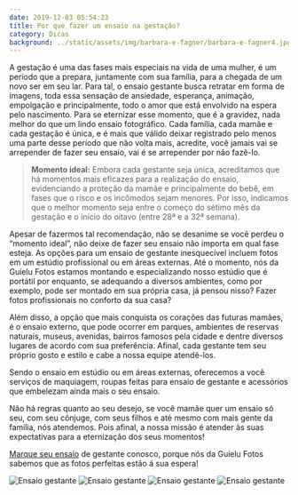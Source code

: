 ```yaml
---
date: 2019-12-03 05:54:23
title: Por que fazer um ensaio na gestação?
category: Dicas
background: ../static/assets/img/barbara-e-fagner/barbara-e-fagner4.jpg
---
```


A gestação é uma das fases mais especiais na vida de uma mulher, é um período que a prepara, juntamente com sua família, para a chegada de um novo ser em seu lar. Para tal, o ensaio gestante busca retratar em forma de imagens, toda essa sensação de ansiedade, esperança, animação, empolgação e principalmente, todo o amor que está envolvido na espera pelo nascimento. Para se eternizar esse momento, que é a gravidez, nada melhor do que um lindo ensaio fotográfico. Cada família, cada mamãe e cada gestação é única, e é mais que válido deixar registrado pelo menos uma parte desse período que não volta mais, acredite, você jamais vai se arrepender de fazer seu ensaio, vai é se arrepender por não fazê-lo.

> **Momento ideal:** Embora cada gestante seja única, acreditamos que há momentos mais eficazes para a realização do ensaio, evidenciando a proteção da mamãe e principalmente do bebê, em fases que o risco e os incômodos sejam menores. Por isso, indicamos que o melhor momento seja entre o começo do sétimo mês da gestação e o início do oitavo (entre 28ª e a 32ª semana).

Apesar de fazermos tal recomendação, não se desanime se você perdeu o “momento ideal”, não deixe de fazer seu ensaio não importa em qual fase esteja. As opções para um ensaio de gestante inesquecível incluem fotos em um estúdio profissional ou em áreas externas. Até o momento, nós da Guielu Fotos estamos montando e especializando nosso estúdio que é portátil por enquanto, se adequando a diversos ambientes, como por exemplo, pode ser montado em sua própria casa, já pensou nisso? Fazer fotos profissionais no conforto da sua casa?

Além disso, a opção que mais conquista os corações das futuras mamães, é o ensaio externo, que pode ocorrer em parques, ambientes de reservas naturais, museus, avenidas, bairros famosos pela cidade e dentre diversos lugares de acordo com sua preferência. Afinal, cada gestante tem seu próprio gosto e estilo e cabe a nossa equipe atendê-los.

Sendo o ensaio em estúdio ou em áreas externas, oferecemos a você serviços de maquiagem, roupas feitas para ensaio de gestante e acessórios que embelezam ainda mais o seu ensaio.

Não há regras quanto ao seu desejo, se você mamãe quer um ensaio só seu, com seu cônjuge, com seus filhos e até mesmo com mais gente da família, nós atendemos. Pois afinal, a nossa missão é atender às suas expectativas para a eternização dos seus momentos!

[Marque seu ensaio](https://guielu.com.br/contato) de gestante conosco, porque nós da Guielu Fotos sabemos que as fotos perfeitas estão á sua espera!

![Ensaio gestante](../static/assets/img/barbara-e-fagner/barbara-e-fagner2.jpg "Ensaio gestante - Barbara e Fagner")
![Ensaio gestante](../static/assets/img/barbara-e-fagner/barbara-e-fagner3.jpg "Ensaio gestante - Barbara e Fagner")
![Ensaio gestante](../static/assets/img/barbara-e-fagner/barbara-e-fagner4.jpg "Ensaio gestante - Barbara e Fagner")
![Ensaio gestante](../static/assets/img/barbara-e-fagner/barbara-e-fagner5.jpg "Ensaio gestante - Barbara e Fagner")
